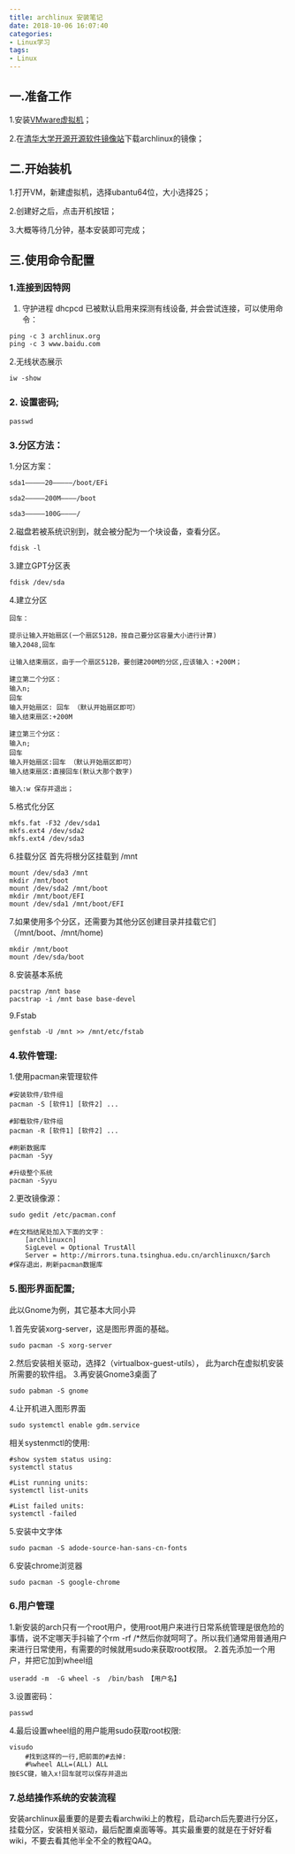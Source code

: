 ```yaml
---
title: archlinux 安装笔记
date: 2018-10-06 16:07:40
categories:
- Linux学习
tags:
- Linux
---
```


## 一.准备工作
 1.安装[VMware虚拟机](https://www.baidu.com/link?url=LepTOXQc-bVXySu-vF-QDWSHm4eMiBMRd0qq4ajzmw_H9ap4ILYdC0hEweQ-LM1TgEbK_uxctpoqz6wSnn52LIssOB3v1M2JBWgjAxlXuJK&wd=&eqid=827c25cd0002c393000000035ac9ddba)；
 
2.在[清华大学开源开源软件镜像站](https://mirrors.tuna.tsinghua.edu.cn/)下载archlinux的镜像；
## 二.开始装机
1.打开VM，新建虚拟机，选择ubantu64位，大小选择25；
<!-- more -->
2.创建好之后，点击开机按钮；

3.大概等待几分钟，基本安装即可完成；
## 三.使用命令配置
### 1.连接到因特网
1. 守护进程 dhcpcd 已被默认启用来探测有线设备, 并会尝试连接，可以使用命令：
```
ping -c 3 archlinux.org
ping -c 3 www.baidu.com
```
2.无线状态展示
```
iw -show
```
### 2. 设置密码;
```
passwd
```
### 3.分区方法：
1.分区方案：
```
sda1—————20—————/boot/EFi

sda2—————200M————/boot

sda3—————100G————/
```

2.磁盘若被系统识别到，就会被分配为一个块设备，查看分区。
```
fdisk -l
```
3.建立GPT分区表
```
fdisk /dev/sda
```
4.建立分区 
```
回车：

提示让输入开始扇区(一个扇区512B，按自己要分区容量大小进行计算) 
输入2048,回车

让输入结束扇区，由于一个扇区512B，要创建200M的分区,应该输入：+200M；

建立第二个分区： 
输入n; 
回车 
输入开始扇区: 回车 （默认开始扇区即可） 
输入结束扇区:+200M

建立第三个分区： 
输入n; 
回车 
输入开始扇区:回车 （默认开始扇区即可） 
输入结束扇区:直接回车(默认大那个数字)

输入:w 保存并退出； 
```
5.格式化分区
```
mkfs.fat -F32 /dev/sda1
mkfs.ext4 /dev/sda2
mkfs.ext4 /dev/sda3
```
6.挂载分区
首先将根分区挂载到 /mnt
```
mount /dev/sda3 /mnt
mkdir /mnt/boot
mount /dev/sda2 /mnt/boot
mkdir /mnt/boot/EFI
mount /dev/sda1 /mnt/boot/EFI
```
7.如果使用多个分区，还需要为其他分区创建目录并挂载它们（/mnt/boot、/mnt/home)
```
mkdir /mnt/boot
mount /dev/sda/boot
```
8.安装基本系统
```
pacstrap /mnt base
pacstrap -i /mnt base base-devel
```
9.Fstab
```
genfstab -U /mnt >> /mnt/etc/fstab
```
### 4.软件管理:
1.使用pacman来管理软件
```
#安装软件/软件组
pacman -S [软件1] [软件2] ...

#卸载软件/软件组
pacman -R [软件1] [软件2] ...

#刷新数据库
pacman -Syy

#升级整个系统
pacman -Syyu
```
2.更改镜像源：
```
sudo gedit /etc/pacman.conf

#在文档结尾处加入下面的文字：
    [archlinuxcn]
    SigLevel = Optional TrustAll
    Server = http://mirrors.tuna.tsinghua.edu.cn/archlinuxcn/$arch
#保存退出，刷新pacman数据库
```
### 5.图形界面配置;

此以Gnome为例，其它基本大同小异

1.首先安装xorg-server，这是图形界面的基础。
```
sudo pacman -S xorg-server
```
2.然后安装相关驱动，选择2（virtualbox-guest-utils）， 此为arch在虚拟机安装所需要的软件组。
3.再安装Gnome3桌面了
```
sudo pabman -S gnome
```
4.让开机进入图形界面
```
sudo systemctl enable gdm.service
```
相关systenmctl的使用:
```
#show system status using:
systemctl status
```
```
#List running units:
systemctl list-units
```
```
#List failed units:
systemctl -failed
```
5.安装中文字体
```
sudo pacman -S adode-source-han-sans-cn-fonts
```
6.安装chrome浏览器
```
sudo pacman -S google-chrome
```
### 6.用户管理
1.新安装的arch只有一个root用户，使用root用户来进行日常系统管理是很危险的事情，说不定哪天手抖输了个rm -rf /*然后你就呵呵了。所以我们通常用普通用户来进行日常使用，有需要的时候就用sudo来获取root权限。
2.首先添加一个用户，并把它加到wheel组
```
useradd -m  -G wheel -s  /bin/bash 【用户名】
```
3.设置密码：
```
passwd
```
4.最后设置wheel组的用户能用sudo获取root权限:
```
visudo
    #找到这样的一行,把前面的#去掉:
    #%wheel ALL=(ALL) ALL
按ESC键，输入x!回车就可以保存并退出
```
### 7.总结操作系统的安装流程
安装archlinux最重要的是要去看archwiki上的教程，启动arch后先要进行分区，挂载分区，安装相关驱动，最后配置桌面等等。其实最重要的就是在于好好看wiki，不要去看其他半全不全的教程QAQ。
